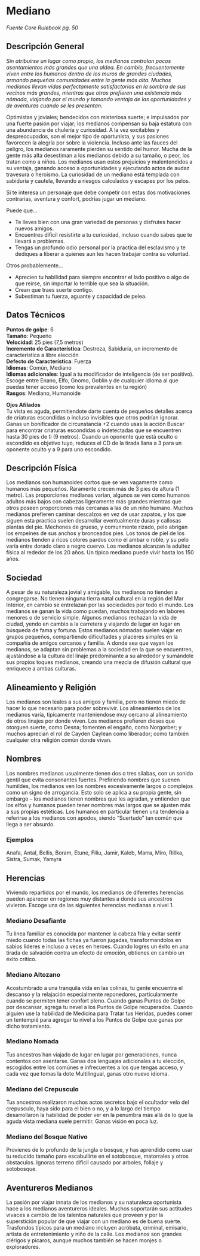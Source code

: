 # Mediano
*Fuente Core Rulebook pg. 50*
## Descripción General
*Sin atribuirse un lugar como propio, los medianos controlan pocos asentamientos más grandes que una aldea. En cambio, frecuentemente viven entre los humanos dentro de los muros de grandes ciudades, armando pequeñas comunidades entre la gente más alta. Muchos medianos llevan vidas perfectamente satisfactorias en la sombra de sus vecinos más grandes, mientras que otros prefieren una existencia más nómada, viajando por el mundo y tomando ventaja de las oportunidades y de aventuras cuando se les presentan.*

Optimistas y joviales; bendecidos con misteriosa suerte; e impulsados por una fuerte pasión por viajar; los medianos compensan su baja estatura con una abundancia de chulería y curiosidad. A la vez excitables y despreocupados, son el mejor tipo de oportunista, y sus pasiones favorecen la alegría por sobre la violencia. Incluso ante las fauces del peligro, los medianos raramente pierden su sentido del humor.
Mucha de la gente más alta desestiman a los medianos debido a su tamaño, o peor, los tratan como a niños. Los medianos usan estos prejuicios y malentendidos a su ventaja, ganando acceso a oportunidades y ejecutando actos de audaz travesura o heroísmo. La curiosidad de un mediano está templada con sabiduría y cautela, llevando a riesgos calculados y escapes por los pelos.

Si te interesa un personaje que debe competir con estas dos motivaciones contrarias, aventura y confort, podrías jugar un mediano.

Puede que…
* Te lleves bien con una gran variedad de personas y disfrutes hacer nuevos amigos.
* Encuentres dificil resistirte a tu curiosidad, incluso cuando sabes que te llevará a problemas.
* Tengas un profundo odio personal por la practica del esclavismo y te dediques a liberar a quienes aun les hacen trabajar contra su voluntad.

Otros probablemente…
* Aprecien tu habilidad para siempre encontrar el lado positivo o algo de que reírse, sin importar lo terrible que sea la situación.
* Crean que traes suerte contigo.
* Subestiman tu fuerza, aguante y capacidad de pelea.
## Datos Técnicos
**Puntos de golpe**: 6  
**Tamaño**: Pequeño  
**Velocidad**: 25 pies (7,5 metros)  
**Incremento de Característica**: Destreza, Sabiduría, un incremento de característica a libre elección  
**Defecto de Característica**: Fuerza  
**Idiomas**: Común, Mediano  
**Idiomas adicionales**: Igual a tu modificador de inteligencia (de ser positivo). Escoge entre Enano, Elfo, Gnomo, Goblin y de cualquier idioma al que puedas tener acceso (como los prevalentes en tu región)  
**Rasgos**: Mediano, Humanoide  

**Ojos Afilados**  
Tu vista es aguda, permitiendote darte cuenta de pequeños detalles acerca de criaturas escondidas o incluso invisibles que otros podrían ignorar. Ganas un bonificador de circunstancia +2 cuando usas la acción Buscar para encontrar criaturas escondidas o indetectadas que se encuentren hasta 30 pies de ti (9 metros). Cuando un oponente que está oculto o escondido es objetivo tuyo, reduces el CD de la tirada llana a 3 para un oponente oculto y a 9 para uno escondido.
## Descripción Física
Los medianos son humanoides cortos que se ven vagamente como humanos más pequeños. Raramente crecen más de 3 pies de altura (1 metro). Las proporciones medianas varian, algunos se ven como humanos adultos más bajos con cabezas ligeramente más grandes mientras que otros poseen proporciones más cercanas a las de un niño humano.
Muchos medianos prefieren caminar descalzos en vez de usar zapatos, y los que siguen esta practica suelen desarrollar eventualmente duras y callosas plantas del pie. Mechones de grueso, y comunmente rizado, pelo abrigan los empeines de sus anchos y bronceados pies. Los tonos de piel de los medianos tienden a ricos colores pardos como el ambar o roble, y su pelo varía entre dorado claro a negro cuervo.
Los medianos alcanzan la adultez física al rededor de los 20 años. Un típico mediano puede vivir hasta los 150 años.
## Sociedad
A pesar de su naturaleza jovial y amigable, los medianos no tienden a congregarse. No tienen ninguna tierra natal cultural en la región del Mar Interior, en cambio se entrelazan por las sociedades por todo el mundo. Los medianos se ganan la vida como puedan, muchos trabajando en labores menores o de servicio simple. Algunos medianos rechazan la vida de ciudad, yendo en cambio a la carretera y viajando de lugar en lugar en búsqueda de fama y fortuna. Estos medianos nómadas suelen viajar en grupos pequeños, compartiendo dificultades y placeres simples en la compañía de amigos cercanos y familia.
A donde sea que vayan los medianos, se adaptan sin problemas a la sociedad en la que se encuentren, ajustándose a la cultura del linaje predominante a su alrededor y sumándole sus propios toques medianos, creando una mezcla de difusión cultural que enriquece a ambas culturas.
## Alineamiento y Religión
Los medianos son leales a sus amigos y familia, pero no tienen miedo de hacer lo que necesario para poder sobrevivir. Los alineamientos de los medianos varía, tipicamente manteniendose muy cercano al alineamiento de otros linajes por donde viven. Los medianos prefieren dioses que otorguen suerte, como Desna; fomenten el engaño, como Norgorber; y muchos aprecian el rol de Cayden Caylean como liberador; como también cualquier otra religión común donde vivan.
## Nombres
Los nombres medianos usualmente tienen dos o tres silabas, con un sonido gentil que evita consonantes fuertes. Prefiriendo nombres que suenen humildes, los medianos ven los nombres excesivamente largos o complejos como un signo de arrogancia. Esto solo se aplica a su propia gente, sin embargo – los medianos tienen nombres que les agradan, y entienden que los elfos y humanos pueden tener nombres más largos que se ajusten más a sus propias estéticas. Los humanos en particular tienen una tendencia a referirse a los medianos con apodos, siendo “Suertudo” tan común que llega a ser absurdo.
### Ejemplos
 Anafa, Antal, Bellis, Boram, Etune, Filiu, Jamir, Kaleb, Marra, Miro, Rillka, Sistra, Sumak, Yamyra
## Herencias
Viviendo repartidos por el mundo, los medianos de diferentes herencias pueden aparecer en regiones muy distantes a donde sus ancestros vivieron. Escoge una de las siguientes herencias medianas a nivel 1.
### Mediano Desafiante
Tu linea familiar es conocida por mantener la cabeza fría y evitar sentir miedo cuando todas las fichas ya fueron jugadas, transformandolos en sabios lideres e incluso a veces en heroes. Cuando logres un éxito en una tirada de salvación contra un efecto de emoción, obtienes en cambio un éxito crítico.
### Mediano Altozano
Acostumbrado a una tranquila vida en las colinas, tu gente encuentra el descanso y la relajación especialmente reponedores, particularmente cuando se permiten tener confort pleno. Cuando ganas Puntos de Golpe por descansar, agrega tu nevel a los Puntos de Golpe recuperados. Cuando alguien use la habilidad de Medicina para Tratar tus Heridas, puedes comer un tentempié para agregar tu nivel a los Puntos de Golpe que ganas por dicho tratamiento.
### Mediano Nomada
Tus ancestros han viajado de lugar en lugar por generaciones, nunca contentos con asentarse. Ganas dos lenguajes adicionales a tu elección, escogidos entre los comúnes e infrecuentes a los que tengas acceso, y cada vez que tomas la dote Multilingual, ganas otro nuevo idioma.
### Mediano del Crepusculo
Tus ancestros realizaron muchos actos secretos bajo el ocultador velo del crepusculo, haya sido para el bien o no, y a lo largo del tiempo desarrollaron la habilidad de poder ver en la penumbra más allá de lo que la aguda vista mediana suele permitir. Ganas visión en poca luz.
### Mediano del Bosque Nativo
Provienes de lo profundo de la jungla o bosque, y has aprendido como usar tu reducido tamaño para escabullirte en el sotobosque, matorrales y otros obstaculos. Ignoras terreno dificil causado por arboles, follaje y sotobosque. 
## Aventureros Medianos
La pasión por viajar innata de los medianos y su naturaleza oportunista hace a los medianos aventureros ideales. Muchos soportarán sus actitudes vivaces a cambio de los talentos naturales que proveen y por la superstición popular de que viajar con un mediano es de buena suerte.
Trasfondos típicos para un mediano incluyen acróbata, criminal, emisario, artista de entretenimiento y niño de la calle. Los medianos son grandes clérigos y pícaros, aunque muchos también se hacen monjes o exploradores.
